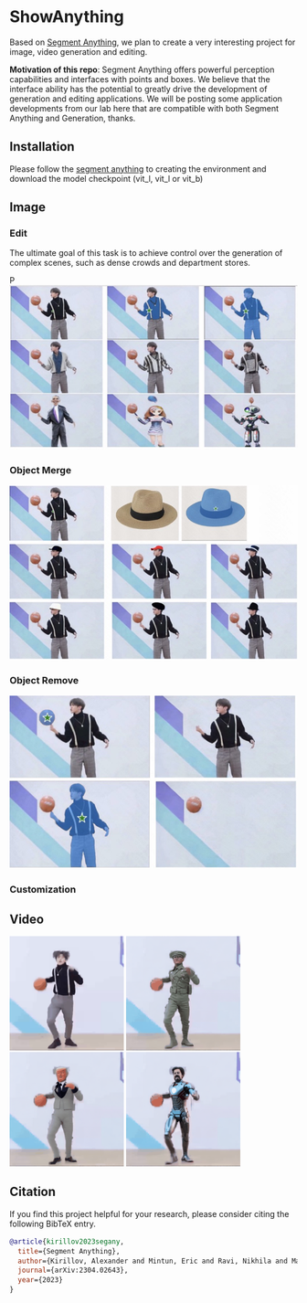 # ShowAnything
Based on [Segment Anything](https://github.com/facebookresearch/segment-anything), we plan to create a very interesting project for image, video generation and editing.

**Motivation of this repo**: Segment Anything offers powerful perception capabilities and interfaces with points and boxes. We believe that the interface ability has the potential to greatly drive the development of generation and editing applications. We will be posting some application developments from our lab here that are compatible with both Segment Anything and Generation, thanks.
 

## Installation
Please follow the [segment anything](https://github.com/facebookresearch/segment-anything#model-checkpoints) to creating the environment and download the model checkpoint (vit_l, vit_l or vit_b)


## Image

### Edit
The ultimate goal of this task is to achieve control over the generation of complex scenes, such as dense crowds and department stores.

P
![](./assets/fig1.jpg)

### Object Merge
![](./assets/fig2.jpg)

### Object Remove
![](./assets/fig3.jpg)

### Customization


## Video
<img src="./assets/video/original.gif" width="200"/>  <img src="./assets/video/A soldier is dancing_crop.gif" width="200"/>  <img src="./assets/video/Donald Trump is dancing_crop.gif" width="200"/> <img src="./assets/video/Iron Man is dancing_crop.gif" width="200"/>




## Citation
If you find this project helpful for your research, please consider citing the following BibTeX entry.
```BibTex
@article{kirillov2023segany,
  title={Segment Anything}, 
  author={Kirillov, Alexander and Mintun, Eric and Ravi, Nikhila and Mao, Hanzi and Rolland, Chloe and Gustafson, Laura and Xiao, Tete and Whitehead, Spencer and Berg, Alexander C. and Lo, Wan-Yen and Doll{\'a}r, Piotr and Girshick, Ross},
  journal={arXiv:2304.02643},
  year={2023}
}

```